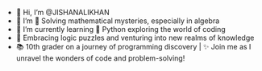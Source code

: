 - 👋 Hi, I’m @JISHANALIKHAN
- 👀 I’m 🧩 Solving mathematical mysteries, especially in algebra 
- 🌱 I’m currently learning 🐍 Python exploring the world of coding
- 🤖 Embracing logic puzzles and venturing into new realms of knowledge
-  📚 10th grader on a journey of programming discovery | ✨ Join me as I unravel the wonders of code and problem-solving!
